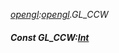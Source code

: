 _[opengl](../../modules/opengl/opengl-module.md):[opengl](../../modules/opengl/opengl-module.md).GL\_CCW_
##### Const GL\_CCW:[Int](../../modules/wonkey/wonkey-types-int.md)
